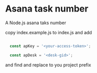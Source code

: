 # Asana task number

A Node.js asana taks number

copy index.example.js to index.js and add

``` js

  const apKey = '<your-access-token>';

  const apDesk = '<desk-gid>';

```

and find <your-prefix> and replace to you project prefix